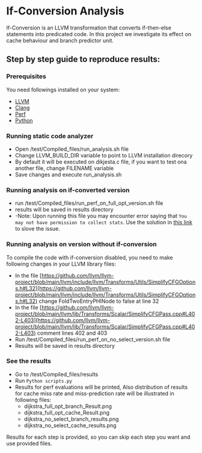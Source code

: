 # If-Conversion Analysis

If-Conversion is an LLVM transformation that converts if-then-else statements into predicated code. In this project we investigate its effect on cache behaviour and branch predictor unit.

## Step by step guide to reproduce results:

### Prerequisites

You need followings installed on your system:

- [LLVM](https://llvm.org/docs/GettingStarted.html)
- [Clang](https://llvm.org/docs/GettingStarted.html)
- [Perf](https://www.brendangregg.com/perf.html)
- [Python](https://www.python.org/downloads)

### Running static code analyzer
- Open /test/Compiled_files/run_analysis.sh file
- Change LLVM_BUILD_DIR variable to point to LLVM installation direcory
- By default it will be executed on dikjesta.c file, if you want to test ona another file, change FILENAME variable
- Save changes and execute run_analysis.sh

### Running analysis on if-converted version
- run /test/Compiled_files/run_perf_on_full_opt_version.sh file
- results will be saved in results directory
- -Note: Upon running this file you may encounter error saying that `You may not have permission to collect stats`. Use the solution in [this link](https://superuser.com/questions/980632/run-perf-without-root-rights) to slove the issue.

### Running analysis on version without if-conversion

To compile the code with if-conversion disabled, you need to make following changes in your LLVM library files:

- In the file [https://github.com/llvm/llvm-project/blob/main/llvm/include/llvm/Transforms/Utils/SimplifyCFGOptions.h#L32](https://github.com/llvm/llvm-project/blob/main/llvm/include/llvm/Transforms/Utils/SimplifyCFGOptions.h#L32) change FoldTwoEntryPHINode to false  at line 32
- In the file [https://github.com/llvm/llvm-project/blob/main/llvm/lib/Transforms/Scalar/SimplifyCFGPass.cpp#L402-L403](https://github.com/llvm/llvm-project/blob/main/llvm/lib/Transforms/Scalar/SimplifyCFGPass.cpp#L402-L403) comment lines 402 and 403
- Run /test/Compiled_files/run_perf_on_no_select_version.sh file
- Results will be saved in results directory

### See the results
- Go to /test/Compiled_files/results
- Run `Python scripts.py`
- Results for perf evaluations will be printed, Also distribution of results for cache miss rate and miss-prediction rate will be illustrated in following files:
  -  dijkstra_full_opt_branch_Result.png
  -  dijkstra_full_opt_cache_Result.png
  -  dijkstra_no_select_branch_results.png
  -  dijkstra_no_select_cache_results.png

Results for each step is provided, so you can skip each step you want and use provided files.
